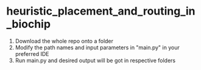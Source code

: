 # heuristic_placement_and_routing_in_biochip

1.  Download the whole repo onto a folder <br/>
2.  Modify the path names and input parameters in "main.py" in your preferred IDE <br/>
3.  Run main.py and desired output will be got in respective folders 
